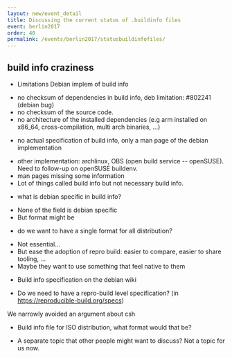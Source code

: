 ```yaml
---
layout: new/event_detail
title: Discussing the current status of .buildinfo files
event: berlin2017
order: 40
permalink: /events/berlin2017/statusbuildinfofiles/
---
```


build info craziness
--------------------

- Limitations Debian implem of build info
+ no checksum of dependencies in build info, deb limitation: #802241 (debian bug) 
+ no checksum of the source code. 
+ no architecture of the installed dependencies (e.g arm installed on x86_64, cross-compilation, multi arch binaries, ...)
- no actual specification of build info, only a man page of the debian implementation
+ other implementation: archlinux, OBS (open build service -- openSUSE). Need to follow-up on openSUSE buildenv.
+ man pages missing some information
+ Lot of things called build info but not necessary build info.
- what is debian specific in build info?
+ None of the field is debian specific
+ But format might be
- do we want to have a single format for all distribution?
+ Not essential...
+ But ease the adoption of repro build: easier to compare, easier to share tooling, ...
+ Maybe they want to use something that feel native to them
- Build info specification on the debian wiki 
+ Do we need to have a repro-build level specification? (in https://reproducible-build.org/specs)

We narrowly avoided an argument about csh

- Build info file for ISO distribution, what format would that be? 
+ A separate topic that other people might want to discuss? Not a topic for us now.

